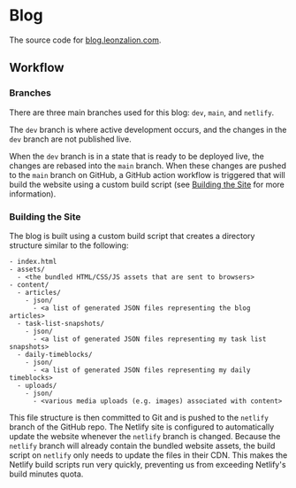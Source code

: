 # Blog

The source code for [blog.leonzalion.com](https://blog.leonzalion.com).

## Workflow

### Branches

There are three main branches used for this blog: `dev`, `main`, and `netlify`.

The `dev` branch is where active development occurs, and the changes in the `dev` branch are not published live.

When the `dev` branch is in a state that is ready to be deployed live, the changes are rebased into the `main` branch. When these changes are pushed to the `main` branch on GitHub, a GitHub action workflow is triggered that will build the website using a custom build script (see [Building the Site](#building-the-site) for more information).

### Building the Site

The blog is built using a custom build script that creates a directory structure similar to the following:

```text
- index.html
- assets/
  - <the bundled HTML/CSS/JS assets that are sent to browsers>
- content/
  - articles/
    - json/
      - <a list of generated JSON files representing the blog articles>
  - task-list-snapshots/
    - json/
      - <a list of generated JSON files representing my task list snapshots>
  - daily-timeblocks/
    - json/
      - <a list of generated JSON files representing my daily timeblocks>
  - uploads/
    - json/
      - <various media uploads (e.g. images) associated with content>
```

This file structure is then committed to Git and is pushed to the `netlify` branch of the GitHub repo. The Netlify site is configured to automatically update the website whenever the `netlify` branch is changed. Because the `netlify` branch will already contain the bundled website assets, the build script on `netlify` only needs to update the files in their CDN. This makes the Netlify build scripts run very quickly, preventing us from exceeding Netlify's build minutes quota.
